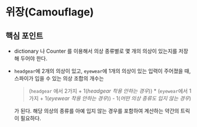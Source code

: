 # 위장(Camouflage)

## 핵심 포인트

- dictionary 나 Counter 를 이용해서 의상 종류별로 몇 개의 의상이 있는지를 저장해 두어야 한다.
- `headgear`에 2개의 의상이 있고, `eyewear`에 1개의 의상이 있는 입력이 주어졌을 때, 스파이가 입을 수 있는 의상 조합의 개수는
  > (`headgear` 에서 2가지 + 1(*headgear 착용 안하는 경우*)) * (`eyewear`에서 1가지 + 1(*eyewear 착용 안하는 경우*)) - 1(*어떤 의상 종류도 입지 않는 경우*)
  
  가 된다. 해당 의상의 종류를 아예 입지 않는 경우를 포함하여 계산하는 약간의 트릭이 필요하다.

